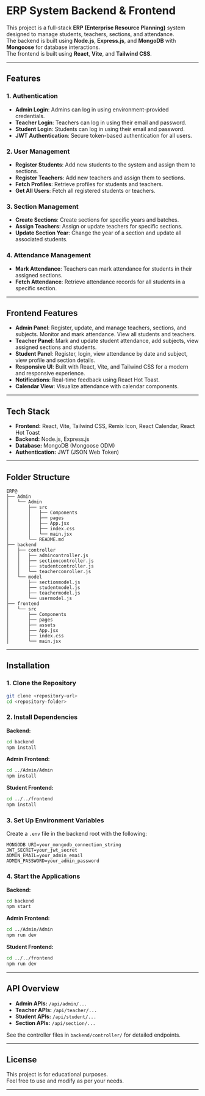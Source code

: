 # ERP System Backend & Frontend

This project is a full-stack **ERP (Enterprise Resource Planning)** system designed to manage students, teachers, sections, and attendance.  
The backend is built using **Node.js**, **Express.js**, and **MongoDB** with **Mongoose** for database interactions.  
The frontend is built using **React**, **Vite**, and **Tailwind CSS**.

---

## Features

### **1. Authentication**
- **Admin Login**: Admins can log in using environment-provided credentials.
- **Teacher Login**: Teachers can log in using their email and password.
- **Student Login**: Students can log in using their email and password.
- **JWT Authentication**: Secure token-based authentication for all users.

### **2. User Management**
- **Register Students**: Add new students to the system and assign them to sections.
- **Register Teachers**: Add new teachers and assign them to sections.
- **Fetch Profiles**: Retrieve profiles for students and teachers.
- **Get All Users**: Fetch all registered students or teachers.

### **3. Section Management**
- **Create Sections**: Create sections for specific years and batches.
- **Assign Teachers**: Assign or update teachers for specific sections.
- **Update Section Year**: Change the year of a section and update all associated students.

### **4. Attendance Management**
- **Mark Attendance**: Teachers can mark attendance for students in their assigned sections.
- **Fetch Attendance**: Retrieve attendance records for all students in a specific section.

---

## Frontend Features

- **Admin Panel**: Register, update, and manage teachers, sections, and subjects. Monitor and mark attendance. View all students and teachers.
- **Teacher Panel**: Mark and update student attendance, add subjects, view assigned sections and students.
- **Student Panel**: Register, login, view attendance by date and subject, view profile and section details.
- **Responsive UI**: Built with React, Vite, and Tailwind CSS for a modern and responsive experience.
- **Notifications**: Real-time feedback using React Hot Toast.
- **Calendar View**: Visualize attendance with calendar components.

---

## Tech Stack

- **Frontend:** React, Vite, Tailwind CSS, Remix Icon, React Calendar, React Hot Toast
- **Backend:** Node.js, Express.js
- **Database:** MongoDB (Mongoose ODM)
- **Authentication:** JWT (JSON Web Token)

---

## Folder Structure

```
ERP@
├── Admin
│   └── Admin
│       ├── src
│       │   ├── Components
│       │   ├── pages
│       │   ├── App.jsx
│       │   ├── index.css
│       │   └── main.jsx
│       └── README.md
├── backend
│   ├── controller
│   │   ├── admincontroller.js
│   │   ├── sectioncontroller.js
│   │   ├── studentcontroller.js
│   │   └── teacherconroller.js
│   └── model
│       ├── sectionmodel.js
│       ├── studentmodel.js
│       ├── teachermodel.js
│       └── usermodel.js
├── frontend
│   └── src
│       ├── Components
│       ├── pages
│       ├── assets
│       ├── App.jsx
│       ├── index.css
│       └── main.jsx
```

---

## Installation

### **1. Clone the Repository**
```bash
git clone <repository-url>
cd <repository-folder>
```

### **2. Install Dependencies**

**Backend:**
```bash
cd backend
npm install
```

**Admin Frontend:**
```bash
cd ../Admin/Admin
npm install
```

**Student Frontend:**
```bash
cd ../../frontend
npm install
```

### **3. Set Up Environment Variables**

Create a `.env` file in the backend root with the following:
```
MONGODB_URI=your_mongodb_connection_string
JWT_SECRET=your_jwt_secret
ADMIN_EMAIL=your_admin_email
ADMIN_PASSWORD=your_admin_password
```

### **4. Start the Applications**

**Backend:**
```bash
cd backend
npm start
```

**Admin Frontend:**
```bash
cd ../Admin/Admin
npm run dev
```

**Student Frontend:**
```bash
cd ../../frontend
npm run dev
```

---

## API Overview

- **Admin APIs:** `/api/admin/...`
- **Teacher APIs:** `/api/teacher/...`
- **Student APIs:** `/api/student/...`
- **Section APIs:** `/api/section/...`

See the controller files in `backend/controller/` for detailed endpoints.

---

## License

This project is for educational purposes.  
Feel free to use and modify as per your needs.

---